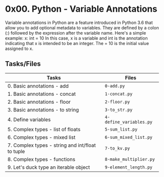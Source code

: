 # 0x00. Python - Variable Annotations

Variable annotations in Python are a feature introduced in Python 3.6 that allow you to add optional metadata to variables. They are defined by a colon (:) followed by the expression after the variable name. Here's a simple example:
x: int = 10
In this case, x is a variable and int is the annotation indicating that x is intended to be an integer. The = 10 is the initial value assigned to x.

## Tasks/Files



|    Tasks       |     Files                     |
|----------------|-------------------------------|
|0. Basic annotations - add|``0-add.py``|
|1. Basic annotations - concat|`1-concat.py`|
|2. Basic annotations - floor|`2-floor.py`|
|3. Basic annotations - to string|`3-to_str.py`|
|4. Define variables|`4-define_variables.py`|
|5. Complex types - list of floats|`5-sum_list.py`|
|6. Complex types - mixed list|`6-sum_mixed_list.py`|
|7. Complex types - string and int/float to tuple|`7-to_kv.py`|
|8. Complex types - functions|`8-make_multiplier.py`|
|9. Let's duck type an iterable object|``9-element_length.py``|


